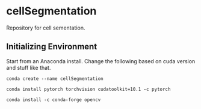# cellSegmentation
Repository for cell sementation.

## Initializing Environment
Start from an Anaconda install.  Change the following based on cuda version and stuff like that.

`conda create --name cellSegmentation`

`conda install pytorch torchvision cudatoolkit=10.1 -c pytorch`

`conda install -c conda-forge opencv`
